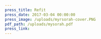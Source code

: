 ```yaml
---
press_title: Refit
press_date: 2017-03-04 00:00:00
press_image: /uploads/myrsorah-cover.PNG
pdf_path: /uploads/mysorah.pdf
press_link:
---
```

